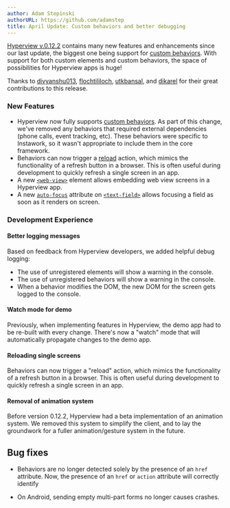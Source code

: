 ```yaml
---
author: Adam Stepinski
authorURL: https://github.com/adamstep
title: April Update: Custom behaviors and better debugging
---
```


[Hyperview v.0.12.2](https://www.npmjs.com/package/hyperview/v/0.12.2) contains many new features and enhancements since our last update, the biggest one being support for [custom behaviors](docs/reference_custom_behaviors). With support for both custom elements and custom behaviors, the space of possibilities for Hyperview apps is huge!

Thanks to [divyanshu013](https://github.com/divyanshu013), [flochtililoch](https://github.com/flochtililoch), [utkbansal](https://github.com/utkbansal), and [dikarel](https://github.com/dikarel) for their great contributions to this release.

### New Features
- Hyperview now fully supports [custom behaviors](docs/reference_custom_behaviors). As part of this change, we've removed any behaviors that required external dependencies (phone calls, event tracking, etc). These behaviors were specific to Instawork, so it wasn't appropriate to include them in the core framework.
- Behaviors can now trigger a [reload](/docs/reference_behavior_attributes#reload) action, which mimics the functionality of a refresh button in a browser. This is often useful during development to quickly refresh a single screen in an app.
- A new [`<web-view>`](/docs/reference_web) element allows embedding web view screens in a Hyperview app.
- A new [`auto-focus`](/docs/reference_textfield#auto-focus) attribute on [`<text-field>`](/docs/reference_textfield) allows focusing a field as soon as it renders on screen.

### Development Experience

#### Better logging messages
Based on feedback from Hyperview developers, we added helpful debug logging:

- The use of unregistered elements will show a warning in the console.
- The use of unregistered behaviors will show a warning in the console.
- When a behavior modifies the DOM, the new DOM for the screen gets logged to the console.

#### Watch mode for demo
Previously, when implementing features in Hyperview, the demo app had to be re-built with every change. There's now a "watch" mode that will automatically propagate changes to the demo app.

#### Reloading single screens
Behaviors can now trigger a "reload" action, which mimics the functionality of a refresh button in a browser. This is often useful during development to quickly refresh a single screen in an app.

#### Removal of animation system
Before version 0.12.2, Hyperview had a beta implementation of an animation system. We removed this system to simplify the client, and to lay the groundwork for a fuller animation/gesture system in the future.

## Bug fixes
- Behaviors are no longer detected solely by the presence of an `href` attribute. Now, the presence of an `href` or `action` attribute will correctly identify

- On Android, sending empty multi-part forms no longer causes crashes.
